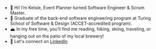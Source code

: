 - 👋 Hi! I’m Kelsie, Event Planner turned Software Engineer & Scrum Master.
- 🌱 Graduate of the back-end software engineering program at Turing School of Software & Design (ACCET-accredited program). 
- 🏔 In my free time, you’ll find me reading, hiking, skiing, traveling, or hanging out on the patio of my local brewery!
- 💬 Let's connect on [LinkedIn](https://www.linkedin.com/in/kelsie-porter/)

<!---
KelsiePorter/KelsiePorter is a ✨ special ✨ repository because its `README.md` (this file) appears on your GitHub profile.
You can click the Preview link to take a look at your changes.
--->
